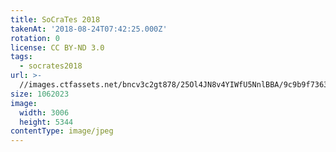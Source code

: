 ```yaml
---
title: SoCraTes 2018
takenAt: '2018-08-24T07:42:25.000Z'
rotation: 0
license: CC BY-ND 3.0
tags:
  - socrates2018
url: >-
  //images.ctfassets.net/bncv3c2gt878/25Ol4JN8v4YIWfU5NnlBBA/9c9b9f7363db3f05a80fe124752a8fe6/socrates-2018_44354351502_o
size: 1062023
image:
  width: 3006
  height: 5344
contentType: image/jpeg
---
```


